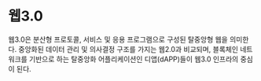 # 웹3.0

웹3.0은 분산형 프로토콜, 서비스 및 응용 프로그램으로 구성된 탈중앙형 웹을 의미한다. 중앙화된 데이터 관리 및 의사결정 구조를 가지는 웹2.0과 비교되며, 블록체인 네트워크를 기반으로 하는 탈중앙화 어플리케이션인 디앱(dAPP)들이 웹3.0 인프라의 중심이 된다.
